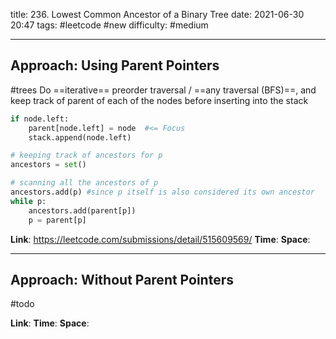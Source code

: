 title: 236. Lowest Common Ancestor of a Binary Tree
date: 2021-06-30 20:47
tags: #leetcode #new
difficulty: #medium 

---
## Approach: Using Parent Pointers
#trees 
Do ==iterative== preorder traversal / ==any traversal (BFS)==, and keep track of parent of each of the nodes before inserting into the stack
```python
if node.left:
	parent[node.left] = node  #<= Focus
	stack.append(node.left)
```

```python
# keeping track of ancestors for p
ancestors = set()

# scanning all the ancestors of p
ancestors.add(p) #since p itself is also considered its own ancestor
while p:
	ancestors.add(parent[p])
	p = parent[p]
```

**Link**: https://leetcode.com/submissions/detail/515609569/
**Time**:
**Space**:


---
## Approach: Without Parent Pointers
#todo 

**Link**: 
**Time**:
**Space**: